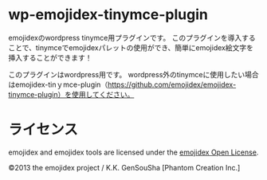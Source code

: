 wp-emojidex-tinymce-plugin
=======================
emojidexのwordpress tinymce用プラグインです。
このプラグインを導入することで、tinymceでemojidexパレットの使用ができ、簡単にemojidex絵文字を挿入することができます！

このプラグインはwordpress用です。
wordpress外のtinymceに使用したい場合はemojidex-tinｙmce-plugin（https://github.com/emojidex/emojidex-tinymce-plugin）を使用してください。



ライセンス
=======
emojidex and emojidex tools are licensed under the
[emojidex Open License](https://www.emojidex.com/emojidex/emojidex_open_license).

©2013 the emojidex project / K.K. GenSouSha [Phantom Creation Inc.]
